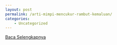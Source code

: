 ```yaml
---
layout: post
permalink: /arti-mimpi-mencukur-rambut-kemaluan/
categories:
    - Uncategorized
---
```


[Baca Selengkapnya](/02)